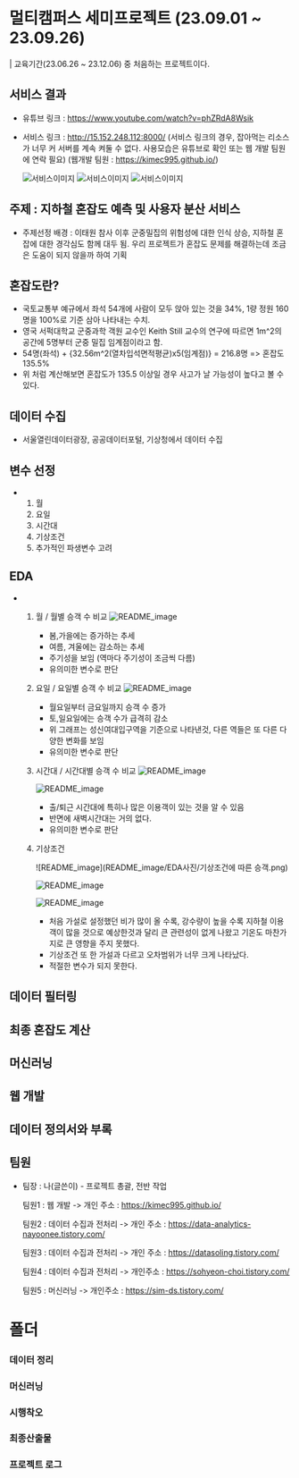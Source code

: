 # 멀티캠퍼스 세미프로젝트 (23.09.01 ~ 23.09.26) 
| 교육기간(23.06.26 ~ 23.12.06) 중 처음하는 프로젝트이다.

## 서비스 결과
  - 유튜브 링크 : https://www.youtube.com/watch?v=phZRdA8Wsik
  - 서비스 링크 : http://15.152.248.112:8000/
    (서비스 링크의 경우, 잡아먹는 리소스가 너무 커 서버를 계속 켜둘 수 없다. 사용모습은 유튜브로 확인 또는 웹 개발 팀원에 연락 필요)
    (웹개발 팀원 : https://kimec995.github.io/)

    ![서비스이미지](README_image/서비스사진/서비스사진1.png)
    ![서비스이미지](README_image/서비스사진/서비스사진2.png)
    ![서비스이미지](README_image/서비스사진/서비스사진3.png)
    

## 주제 : 지하철 혼잡도 예측 및 사용자 분산 서비스
  - 주제선정 배경 : 이태원 참사 이후 군중밀집의 위험성에 대한 인식 상승, 지하철 혼잡에 대한 경각심도 함께 대두 됨. 우리 프로젝트가 혼잡도 문제를 해결하는데 조금은 도움이 되지 않을까 하여 기획 

## 혼잡도란?
  - 국토교통부 예규에서 좌석 54개에 사람이 모두 앉아 있는 것을 34%, 1량 정원 160명을 100%로 기준 삼아 나타내는 수치.
  - 영국 서퍽대학교 군중과학 객원 교수인 Keith Still 교수의 연구에 따르면 1m^2의 공간에 5명부터 군중 밀집 임계점이라고 함.
  - 54명(좌석) + {32.56m^2(열차입석면적평균)x5(임계점)} = 216.8명 => 혼잡도 135.5%
  - 위 처럼 계산해보면 혼잡도가 135.5 이상일 경우 사고가 날 가능성이 높다고 볼 수 있다.

## 데이터 수집
  - 서울열린데이터광장, 공공데이터포털, 기상청에서 데이터 수집

## 변수 선정
  - 1. 월
    2. 요일
    3. 시간대
    4. 기상조건
    5. 추가적인 파생변수 고려
   
## EDA
  - 1. 월 / 월별 승객 수 비교
       ![README_image](README_image/EDA사진/월별승객수.png)

       - 봄,가을에는 증가하는 추세
       - 여름, 겨울에는 감소하는 추세
       - 주기성을 보임 (역마다 주기성이 조금씩 다름)
       - 유의미한 변수로 판단


    2. 요일 / 요일별 승객 수 비교
       ![README_image](README_image/EDA사진/요일별승객수.png)

       - 월요일부터 금요일까지 승객 수 증가
       - 토,일요일에는 승객 수가 급격히 감소
       - 위 그래프는 성신여대입구역을 기준으로 나타낸것, 다른 역들은 또 다른 다양한 변화를 보임
       - 유의미한 변수로 판단

      
    3. 시간대 / 시간대별 승객 수 비교
       ![README_image](README_image/EDA사진/시간대별승객수(1).png)

       ![README_image](README_image/EDA사진/시간대별승객수(2).png)

       - 출/퇴근 시간대에 특히나 많은 이용객이 있는 것을 알 수 있음
       - 반면에 새벽시간대는 거의 없다.
       - 유의미한 변수로 판단
      

    4. 기상조건
       
       ![README_image](README_image/EDA사진/기상조건에 따른 승객.png)

       ![README_image](README_image/EDA사진/강수량.png)

       ![README_image](README_image/EDA사진/기온&강수량.png)

       - 처음 가설로 설정했던 비가 많이 올 수록, 강수량이 높을 수록 지하철 이용객이 많을 것으로 예상한것과 달리 큰 관련성이 없게 나왔고 기온도 마찬가지로 큰 영향을 주지 못했다.
       - 기상조건 또 한 가설과 다르고 오차범위가 너무 크게 나타났다.
       - 적절한 변수가 되지 못한다.



## 데이터 필터링

## 최종 혼잡도 계산

## 머신러닝

## 웹 개발

## 데이터 정의서와 부록

## 팀원

- 팀장 : 나(글쓴이) - 프로젝트 총괄, 전반 작업

  팀원1 : 웹 개발 -> 개인 주소 : https://kimec995.github.io/

  팀원2 : 데이터 수집과 전처리 -> 개인 주소 : https://data-analytics-nayoonee.tistory.com/

  팀원3 : 데이터 수집과 전처리 -> 개인 주소 : https://datasoling.tistory.com/

  팀원4 : 데이터 수집과 전처리 -> 개인주소 : https://sohyeon-choi.tistory.com/

  팀원5 : 머신러닝 -> 개인주소 : https://sim-ds.tistory.com/

 


# 폴더
### 데이터 정리

### 머신러닝

### 시행착오

### 최종산출물

### 프로젝트 로그
